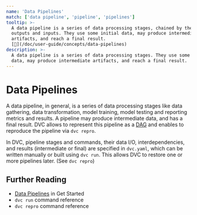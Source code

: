 ```yaml
---
name: 'Data Pipelines'
match: ['data pipeline', 'pipeline', 'pipelines']
tooltip: >-
  A data pipeline is a series of data processing stages, chained by their
  outputs and inputs. They use some initial data, may produce intermediate
  artifacts, and reach a final result.
  [📖](/doc/user-guide/concepts/data-pipelines)
description: >-
  A data pipeline is a series of data processing stages. They use some initial
  data, may produce intermediate artifacts, and reach a final result.
---
```


<!-- keywords: data pipeline, machine learning pipeline, devops for data science, devops for machine learning, "MLops", "what is a data pipeline?", "data pipeline examples", "machine learning (ML) workflow", "data science workflow", "data science pipeline workflow" -->

# Data Pipelines

A data pipeline, in general, is a series of data processing <abbr>stages</abbr>
like data gathering, data transformation, model training, model testing and
reporting <abbr>metrics</abbr> and results. A pipeline may produce intermediate
data, and has a final result. DVC allows to represent this pipeline as a
[DAG](https://en.wikipedia.org/wiki/Directed_acyclic_graph) and enables to
reproduce the pipeline via `dvc repro`.

In DVC, pipeline stages and commands, their data I/O, interdependencies, and
results (intermediate or final) are specified in `dvc.yaml`, which can be
written manually or built using `dvc run`. This allows DVC to restore one or
more pipelines later. (See `dvc repro`)

## Further Reading

- [Data Pipelines](/doc/start/data-pipelines) in Get Started
- `dvc run` command reference
- `dvc repro` command reference
